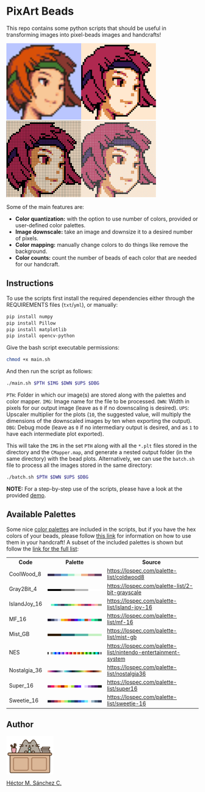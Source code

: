 # PixArt Beads

This repo contains some python scripts that should be useful in transforming images into pixel-beads images and handcrafts!

<img src="./media/sami.png" height="200px"><img src="./media/B-SGB_M1A-sami.png" height="200px" ><img src="./media/C-SGB_M1A-sami.png" height="200px"><img src="./media/D-SGB_M1A-sami.png" height="200px">


Some of the main features are:

* **Color quantization:** with the option to use number of colors, provided or user-defined color palettes.
* **Image downscale:** take an image and downsize it to a desired number of pixels.
* **Color mapping:** manually change colors to do things like remove the background.
* **Color counts:** count the number of beads of each color that are needed for our handcraft.

## Instructions

To use the scripts first install the required dependencies either through the REQUIREMENTS files (`txt`/`yml`), or manually:

```bash
pip install numpy
pip install Pillow
pip install matplotlib
pip install opencv-python
```

Give the bash script executable permissions:

```bash
chmod +x main.sh
```

And then run the script as follows:

```bash
./main.sh $PTH $IMG $DWN $UPS $DBG
```

`PTH`: Folder in which our image(s) are stored along with the palettes and color mapper.
`IMG`: Image name for the file to be processed.
`DWN`: Width in pixels for our output image (leave as `0` if no downscaling is desired).
`UPS`: Upscaler multiplier for the plots (`10`, the suggested value, will multiply the dimensions of the downscaled images by ten when exporting the output).
`DBG`: Debug mode (leave as `0` if no intermediary output is desired, and as `1` to have each intermediate plot exported).

This will take the `IMG` in the set `PTH` along with all the `*.plt` files stored in the directory and the `CMapper.map`, and generate a nested output folder (in the same directory) with the bead plots. Alternatively, we can use the `batch.sh` file to process all the images stored in the same directory:

```bash
./batch.sh $PTH $DWN $UPS $DBG
```

**NOTE:** For a step-by-step use of the scripts, please have a look at the provided [demo](./demo).

## Available Palettes

Some nice [color palettes](./palettes/README.md) are included in the scripts, but if you have the hex colors of your beads, please follow [this link](./palettes/README.md) for information on how to use them in your handcraft! A subset of the included palettes is shown but follow the [link for the full list](./palettes/README.md):

<table>
    <tr><th>Code</th><th>Palette</th><th>Source</th></tr>
    <!--Table Begins-->
    <tr><td>CoolWood_8</td><td><img src='./palettes/CoolWood_8.png'></td><td><a href=https://lospec.com/palette-list/coldwood8>https://lospec.com/palette-list/coldwood8</a></td></tr>
    <tr><td>Gray2Bit_4</td><td><img src='./palettes/Gray2Bit_4.png'></td><td><a href=https://lospec.com/palette-list/2-bit-grayscale>https://lospec.com/palette-list/2-bit-grayscale</a></td></tr>
    <tr><td>IslandJoy_16</td><td><img src='./palettes/IslandJoy_16.png'></td><td><a href=https://lospec.com/palette-list/island-joy-16>https://lospec.com/palette-list/island-joy-16</a></td></tr>
    <tr><td>MF_16</td><td><img src='./palettes/MF_16.png'></td><td><a href=https://lospec.com/palette-list/mf-16>https://lospec.com/palette-list/mf-16</a></td></tr>
    <tr><td>Mist_GB</td><td><img src='./palettes/Mist_GB.png'></td><td><a href=https://lospec.com/palette-list/mist-gb>https://lospec.com/palette-list/mist-gb</a></td></tr>
    <tr><td>NES</td><td><img src='./palettes/NES.png'></td><td><a href=https://lospec.com/palette-list/nintendo-entertainment-system>https://lospec.com/palette-list/nintendo-entertainment-system</a></td></tr>
    <tr><td>Nostalgia_36</td><td><img src='./palettes/Nostalgia_36.png'></td><td><a href=https://lospec.com/palette-list/nostalgia36>https://lospec.com/palette-list/nostalgia36</a></td></tr>
    <tr><td>Super_16</td><td><img src='./palettes/Super_16.png'></td><td><a href=https://lospec.com/palette-list/super16>https://lospec.com/palette-list/super16</a></td></tr>
    <tr><td>Sweetie_16</td><td><img src='./palettes/Sweetie_16.png'></td><td><a href=https://lospec.com/palette-list/sweetie-16>https://lospec.com/palette-list/sweetie-16</a></td></tr>
</table> 

##  Author

<img src="./media/pusheen.jpg" height="100px" align="middle"><br>

[Héctor M. Sánchez C.](https://chipdelmal.github.io/)
